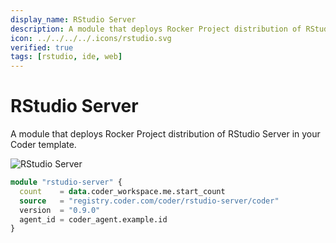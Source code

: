 ```yaml
---
display_name: RStudio Server
description: A module that deploys Rocker Project distribution of RStudio Server in your Coder template.
icon: ../../../../.icons/rstudio.svg
verified: true
tags: [rstudio, ide, web]
---
```


# RStudio Server

A module that deploys Rocker Project distribution of RStudio Server in your Coder template.

![RStudio Server](../../.images/rstudio.png)

```tf
module "rstudio-server" {
  count    = data.coder_workspace.me.start_count
  source   = "registry.coder.com/coder/rstudio-server/coder"
  version  = "0.9.0"
  agent_id = coder_agent.example.id
}
```
